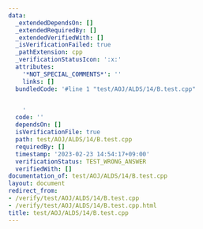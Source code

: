 ```yaml
---
data:
  _extendedDependsOn: []
  _extendedRequiredBy: []
  _extendedVerifiedWith: []
  _isVerificationFailed: true
  _pathExtension: cpp
  _verificationStatusIcon: ':x:'
  attributes:
    '*NOT_SPECIAL_COMMENTS*': ''
    links: []
  bundledCode: '#line 1 "test/AOJ/ALDS/14/B.test.cpp"


    '
  code: ''
  dependsOn: []
  isVerificationFile: true
  path: test/AOJ/ALDS/14/B.test.cpp
  requiredBy: []
  timestamp: '2023-02-23 14:54:17+09:00'
  verificationStatus: TEST_WRONG_ANSWER
  verifiedWith: []
documentation_of: test/AOJ/ALDS/14/B.test.cpp
layout: document
redirect_from:
- /verify/test/AOJ/ALDS/14/B.test.cpp
- /verify/test/AOJ/ALDS/14/B.test.cpp.html
title: test/AOJ/ALDS/14/B.test.cpp
---
```

